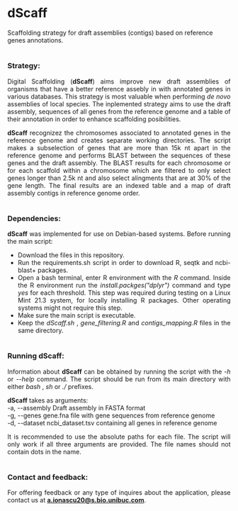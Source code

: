 # dScaff
Scaffolding strategy for draft assemblies (contigs) based on reference genes annotations.

<div align="justify">

#
### Strategy:

Digital Scaffolding (**dScaff**) aims improve new draft assemblies of organisms that have a better reference assebly in with annotated genes in various databases. This strategy is most valuable when performing *de novo* assemblies of local species. The inplemented strategy aims to use the draft assembly, sequences of all genes from the reference genome and a table of their annotation in order to enhance scaffolding posibilities.

**dScaff** recognizez the chromosomes associated to annotated genes in the reference genome and creates separate working directories. The script makes a subselection of genes that are more than 15k nt apart in the reference genome and performs BLAST between the sequences of these genes and the draft assembly. The BLAST results for each chromosome or for each scaffold within a chromosome which are filtered to only select genes longer than 2.5k nt and also select alingments that are at 30% of the gene length. The final results are an indexed table and a map of draft assembly contigs in reference genome order. 

#
#
### Dependencies:

**dScaff** was implemented for use on Debian-based systems. Before running the main script:

+ Download the files in this repository.
+ Run the requirements.sh script in order to download R, seqtk and ncbi-blast+ packages. 
+ Open a bash terminal, enter R environment with the *R* command. Inside the R environment run the *install.packges("dplyr")* command and type *yes* for each threshold. This step was required during testing on a Linux Mint 21.3 system, for locally installing R packages. Other operating systems might not require this step.
+ Make sure the main script is executable.
+ Keep the *dScaff.sh* , *gene_filtering.R* and *contigs_mapping.R* files in the same directory.

#
#
### Running dScaff:

Information about **dScaff** can be obtained by running the script with the *-h* or *--help* command. The script should be run from its main directory with either *bash* , *sh* or *./* prefixes. 

**dScaff** takes as arguments:  
-a, --assembly    Draft assembly in FASTA format\
-g, --genes       gene.fna file with gene sequences from reference genome\
-d, --dataset     ncbi_dataset.tsv containing all genes in reference genome


It is recommended to use the absolute paths for each file. The script will only work if all three arguments are provided. The file names should not contain dots in the name.

#
#
### Contact and feedback:

For offering feedback or any type of inquires about the application, please contact us at **a.ionascu20@s.bio.unibuc.com**.  


</div>


